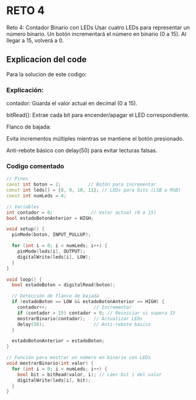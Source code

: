 # RETO 4
Reto 4: Contador Binario con LEDs
Usar cuatro LEDs para representar un número binario.
Un botón incrementará el número en binario (0 a 15).
Al llegar a 15, volverá a 0.
## Explicacion del code
 Para la solucion de este codigo:
 ### Explicación:

contador: Guarda el valor actual en decimal (0 a 15).

bitRead(): Extrae cada bit para encender/apagar el LED correspondiente.

Flanco de bajada:

Evita incrementos múltiples mientras se mantiene el botón presionado.

Anti-rebote básico con delay(50) para evitar lecturas falsas.

### Codigo comentado
```cpp
// Pines
const int boton = 2;          // Botón para incrementar
const int leds[] = {8, 9, 10, 11}; // LEDs para bits (LSB a MSB)
const int numLeds = 4;

// Variables
int contador = 0;              // Valor actual (0 a 15)
bool estadoBotonAnterior = HIGH;

void setup() {
  pinMode(boton, INPUT_PULLUP);

  for (int i = 0; i < numLeds; i++) {
    pinMode(leds[i], OUTPUT);
    digitalWrite(leds[i], LOW);
  }
}

void loop() {
  bool estadoBoton = digitalRead(boton);

  // Detección de flanco de bajada
  if (estadoBoton == LOW && estadoBotonAnterior == HIGH) {
    contador++;                 // Incrementar
    if (contador > 15) contador = 0; // Reiniciar si supera 15
    mostrarBinario(contador);   // Actualizar LEDs
    delay(50);                  // Anti-rebote básico
  }

  estadoBotonAnterior = estadoBoton;
}

// Función para mostrar un número en binario con LEDs
void mostrarBinario(int valor) {
  for (int i = 0; i < numLeds; i++) {
    bool bit = bitRead(valor, i); // Leer bit i del valor
    digitalWrite(leds[i], bit);
  }
}
```